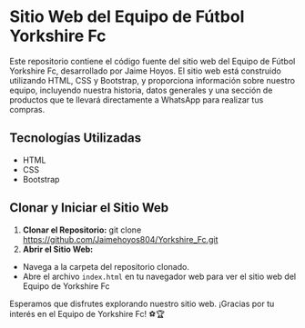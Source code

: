 # Sitio Web del Equipo de Fútbol Yorkshire Fc

Este repositorio contiene el código fuente del sitio web del Equipo de Fútbol Yorkshire Fc, desarrollado por Jaime Hoyos. El sitio web está construido utilizando HTML, CSS y Bootstrap, y proporciona información sobre nuestro equipo, incluyendo nuestra historia, datos generales y una sección de productos que te llevará directamente a WhatsApp para realizar tus compras.

## Tecnologías Utilizadas

- HTML
- CSS
- Bootstrap

## Clonar y Iniciar el Sitio Web

1. **Clonar el Repositorio:**
git clone https://github.com/Jaimehoyos804/Yorkshire_Fc.git
2. **Abrir el Sitio Web:**
- Navega a la carpeta del repositorio clonado.
- Abre el archivo `index.html` en tu navegador web para ver el sitio web del Equipo de Yorkshire Fc

Esperamos que disfrutes explorando nuestro sitio web. ¡Gracias por tu interés en el Equipo de Yorkshire Fc! ⚽️🏆
